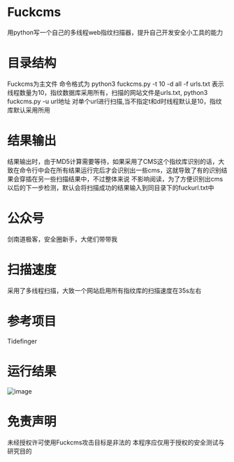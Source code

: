 # Fuckcms
用python写一个自己的多线程web指纹扫描器，提升自己开发安全小工具的能力
# 目录结构
Fuckcms为主文件
命令格式为 python3 fuckcms.py -t 10 -d all -f urls.txt
表示线程数量为10，指纹数据库采用所有，扫描的网站文件是urls.txt,
python3 fuckcms.py -u url地址 对单个url进行扫描,当不指定t和d时线程默认是10，指纹库默认采用所用
# 结果输出
结果输出时，由于MD5计算需要等待，如果采用了CMS这个指纹库识别的话，大致在命令行中会在所有结果运行完后才会识别出一些cms，这就导致了有的识别结果会穿插在另一些扫描结果中，不过整体来说
不影响阅读，为了方便识别出cms以后的下一步检测，默认会将扫描成功的结果输入到同目录下的fuckurl.txt中
# 公众号
 剑南道极客，安全圈新手，大佬们带带我
# 扫描速度
采用了多线程扫描，大致一个网站启用所有指纹库的扫描速度在35s左右
# 参考项目
Tidefinger
# 运行结果
![image](https://user-images.githubusercontent.com/67416400/145021161-b72f0fec-ba4b-4445-a200-1d2d47976e87.png)
# 免责声明
未经授权许可使用Fuckcms攻击目标是非法的
本程序应仅用于授权的安全测试与研究目的

